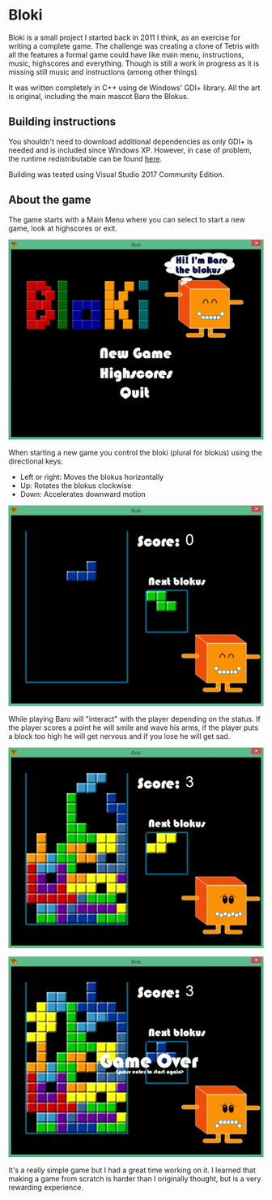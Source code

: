 # Bloki
Bloki is a small project I started back in 2011 I think, as an exercise for writing a complete game. The challenge was creating a clone of Tetris with all the features a formal game could have like main menu, instructions, music, highscores and everything. Though is still a work in progress as it is missing still music and instructions (among other things).

It was written completely in C++ using de Windows' GDI+ library. All the art is original, including the main mascot Baro the Blokus.

## Building instructions
You shouldn't need to download additional dependencies as only GDI+ is needed and is included since Windows XP.
However, in case of problem, the runtime redistributable can be found [here](https://www.microsoft.com/en-us/download/details.aspx?id=18909).

Building was tested using Visual Studio 2017 Community Edition.

## About the game

The game starts with a Main Menu where you can select to start a new game, look at highscores or exit.

![Main menu screenshot][main_menu]

When starting a new game you control the bloki (plural for blokus) using the directional keys:
- Left or right: Moves the blokus horizontally
- Up: Rotates the blokus clockwise
- Down: Accelerates downward motion

![Gameplay][game_1]

While playing Baro will "interact" with the player depending on the status. If the player scores a point he will smile and wave his arms, if the player puts a block too high he will get nervous and if you lose he will get sad.

![Baro nervous][game_2]

![Game over][game_3]

It's a really simple game but I had a great time working on it. I learned that making a game from scratch is harder than I originally thought, but is a very rewarding experience. 

[main_menu]: screenshots/main_menu.png "Main menu"
[game_1]: screenshots/game_1.png "Normal game"
[game_2]: screenshots/game_2.png "Risky game"
[game_3]: screenshots/game_3.png "Game over"